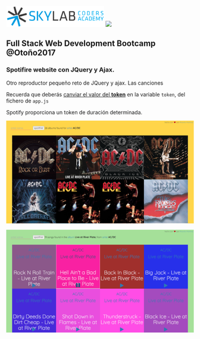 [![Skylab](https://github.com/Iggy-Codes/logo-images/blob/master/logos/skylab-56.png)](http://www.skylabcoders.com/)
<a href="https://www.w3.org/"><img src="https://github.com/MarioTerron/logo-images/blob/master/logos/html5-css3-js.png" height= "56px"></a>

## Full Stack Web Development Bootcamp @Otoño2017

### Spotifire website con JQuery y Ajax.

Otro reproductor pequeño reto de JQuery y  ajax. Las canciones

Recuerda que deberás [canviar el valor del **token**](https://developer.spotify.com/web-api/console/get-search-item/) en la variable ```token```, del fichero de ```app.js```

Spotify proporciona un token de duración determinada.

![artistas-screenshot-1](./img/screenshot-1.png)

![artistas-screenshot-1](./img/screenshot-2.png)
